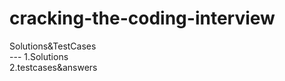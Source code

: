 # cracking-the-coding-interview
Solutions&amp;TestCases
<br>---
1.Solutions
<br>
2.testcases&answers
